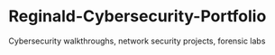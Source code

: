 # Reginald-Cybersecurity-Portfolio
Cybersecurity walkthroughs, network security projects, forensic labs
